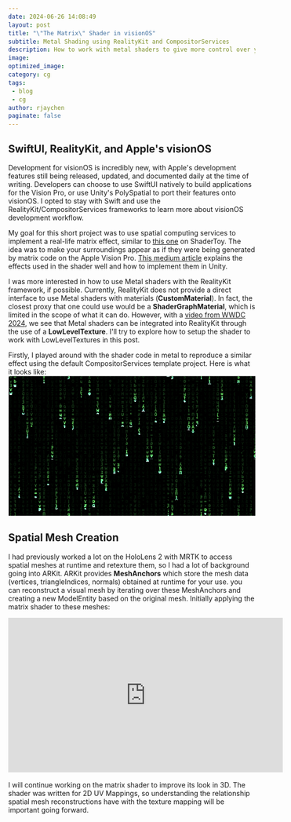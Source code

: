 ```yaml
---
date: 2024-06-26 14:08:49
layout: post
title: "\"The Matrix\" Shader in visionOS"
subtitle: Metal Shading using RealityKit and CompositorServices
description: How to work with metal shaders to give more control over your materials in RealityKit
image:
optimized_image:
category: cg
tags:
 - blog
 - cg
author: rjaychen
paginate: false
---
```

## SwiftUI, RealityKit, and Apple's visionOS
Development for visionOS is incredibly new, with Apple's development features still being released, updated, and documented daily at the time of writing.
Developers can choose to use SwiftUI natively to build applications for the Vision Pro, or use Unity's PolySpatial to port their features onto visionOS. 
I opted to stay with Swift and use the RealityKit/CompositorServices frameworks to learn more about visionOS development workflow. 

My goal for this short project was to use spatial computing services to implement a real-life matrix effect, similar to [this one](https://www.shadertoy.com/view/ldccW4) on ShaderToy. The idea was to make your surroundings appear as if they were being generated by matrix code on the Apple Vision Pro.
[This medium article](https://shahriyarshahrabi.medium.com/shader-studies-matrix-effect-3d2ead3a84c5) explains the effects used in the shader well and how to implement them in Unity.

I was more interested in how to use Metal shaders with the RealityKit framework, if possible. Currently, RealityKit does not provide a direct interface to use Metal shaders with materials (**CustomMaterial**). In fact, the closest proxy that one could use would be a **ShaderGraphMaterial**, which is limited in the scope of what it can do. However, with a [video from WWDC 2024](https://developer.apple.com/videos/play/wwdc2024/10104/), we see that Metal shaders can be integrated into RealityKit through the use of a **LowLevelTexture**. I'll try to explore how to setup the shader to work with LowLevelTextures in this post. 

Firstly, I played around with the shader code in metal to reproduce a similar effect using the default CompositorServices template project. Here is what it looks like: 
![Template Matrix Shader](/assets/img/template_matrix.png)

## Spatial Mesh Creation
I had previously worked a lot on the HoloLens 2 with MRTK to access spatial meshes at runtime and retexture them, so I had a lot of background going into ARKit. ARKit provides **MeshAnchors** which store the mesh data (vertices, triangleIndices, normals) obtained at runtime for your use. you can reconstruct a visual mesh by iterating over these MeshAnchors and creating a new ModelEntity based on the original mesh. Initially applying the matrix shader to these meshes: 
<iframe width="560" height="315" src="https://drive.google.com/file/d/18zB1-LtLIScXyiaSCj-i8i1JnnOrTIPK/view?usp=sharing" frameborder="0" allow="accelerometer; autoplay; clipboard-write; encrypted-media; gyroscope; picture-in-picture" allowfullscreen></iframe>

I will continue working on the matrix shader to improve its look in 3D. The shader was written for 2D UV Mappings, so understanding the relationship spatial mesh reconstructions have with the texture mapping will be important going forward.